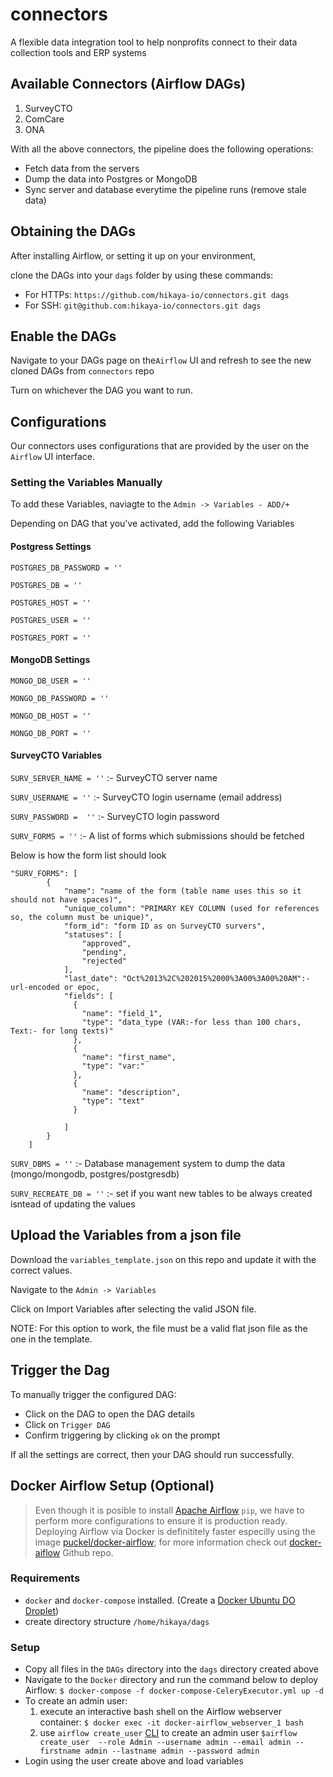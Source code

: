 # connectors
A flexible data integration tool to help nonprofits connect to their data collection tools and ERP systems

## Available Connectors (Airflow DAGs)
1. SurveyCTO
2. ComCare
3. ONA

With all the above connectors, the pipeline does the following operations:
- Fetch data from the servers
- Dump the data into Postgres or MongoDB
- Sync server and database everytime the pipeline runs (remove stale data)

## Obtaining the DAGs
After installing Airflow, or setting it up on your environment, 

clone the DAGs into your `dags` folder by using these commands:

- For HTTPs: `https://github.com/hikaya-io/connectors.git dags`
- For SSH: `git@github.com:hikaya-io/connectors.git dags`

## Enable the DAGs
Navigate to your DAGs page on the`Airflow` UI and refresh to see the new cloned DAGs from `connectors` repo

Turn on whichever the DAG you want to run.

## Configurations
Our connectors uses configurations that are provided by the user on the `Airflow` UI interface.

### Setting the Variables Manually
To add these Variables, naviagte to the `Admin -> Variables - ADD/+`

Depending on DAG that you've activated, add the following Variables



#### Postgress Settings
`POSTGRES_DB_PASSWORD = ''` 

`POSTGRES_DB = ''`

`POSTGRES_HOST = ''`

`POSTGRES_USER = ''`

`POSTGRES_PORT = ''`

####  MongoDB Settings
`MONGO_DB_USER = ''`

`MONGO_DB_PASSWORD = ''`

`MONGO_DB_HOST = ''`

`MONGO_DB_PORT = ''`

#### SurveyCTO Variables #
`SURV_SERVER_NAME = ''` :- SurveyCTO server name

`SURV_USERNAME = ''` :- SurveyCTO login username (email address)

`SURV_PASSWORD =  ''` :- SurveyCTO login password

`SURV_FORMS = ''` :-  A list of forms which submissions should be fetched

Below is how the form list should look
````
"SURV_FORMS": [
        {
            "name": "name of the form (table name uses this so it should not have spaces)",
            "unique_column": "PRIMARY KEY COLUMN (used for references so, the column must be unique)",
            "form_id": "form ID as on SurveyCTO survers",
            "statuses": [
                "approved",
                "pending",
                "rejected"
            ],
            "last_date": "Oct%2013%2C%202015%2000%3A00%3A00%20AM":- url-encoded or epoc,
            "fields": [
              {
                "name": "field_1",
                "type": "data_type (VAR:-for less than 100 chars, Text:- for long texts)"
              },
              {
                "name": "first_name",
                "type": "var:"
              },
              {
                "name": "description",
                "type": "text"
              }
    
            ]
        }
	]
````
`SURV_DBMS = ''` :- Database management system to dump the data (mongo/mongodb, postgres/postgresdb)

`SURV_RECREATE_DB = ''` :- set if you want new tables to be always created isntead of updating the values

## Upload the Variables from a json file
Download the `variables_template.json` on this repo and update it with the correct values.

Navigate to the `Admin -> Variables`

Click on Import Variables after selecting the valid JSON file.

NOTE: For this option to work, the file must be a valid flat json file as the one in the template.

## Trigger the Dag
To manually trigger the configured DAG:

 - Click on the DAG to open the DAG details
 - Click on `Trigger DAG`
 - Confirm triggering by clicking `ok` on the prompt
 
 If all the settings are correct, then your DAG should run successfully.

 ## Docker Airflow Setup (Optional)
> Even though it is posible to install [Apache Airflow](https://airflow.apache.org/docs/stable/start.html) `pip`, we have to perform more configurations to ensure it is production ready. Deploying Airflow via Docker is definititely faster especilly using the image [puckel/docker-airflow](https://hub.docker.com/r/puckel/docker-airflow); for more information check out [docker-aiflow](https://github.com/puckel/docker-airflow) Github repo.

### Requirements
- `docker` and `docker-compose` installed. (Create a [Docker Ubuntu DO Droplet](https://marketplace.digitalocean.com/apps/docker))
- create directory structure `/home/hikaya/dags`

### Setup
- Copy all files in the `DAGs` directory into the `dags` directory created above
- Navigate to the `Docker` directory and run the command below to deploy Airflow:
  `$ docker-compose -f docker-compose-CeleryExecutor.yml up -d`
- To create an admin user:
  1. execute an interactive bash shell on the Airflow webserver container:
  `$ docker exec -it docker-airflow_webserver_1 bash`
  2. use `airflow create_user` [CLI](https://airflow.apache.org/docs/stable/cli-ref#create_user) to create an admin user
  `$airflow create_user  --role Admin --username admin --email admin --firstname admin --lastname admin --password admin`
- Login using the user create above and load variables
